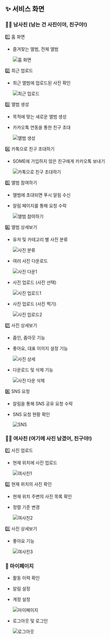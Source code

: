 ## :sparkles: 서비스 화면

### 🙋‍♂️ 남사친 (남는 건 사진이야, 친구야!)

1️⃣ 홈 화면

- 즐겨찾는 앨범, 전체 앨범

  ![홈 화면](https://file.notion.so/f/s/f3771810-3958-49ae-8125-fef5ffd4655e/Untitled.gif?id=9a8e5e16-48ff-4882-9806-1c217f18e2a9&table=block&spaceId=6c4a8b4a-051a-4ef0-ad49-395545692169&expirationTimestamp=1684498965026&signature=PJlwne7iko25ckJXaF13ngFHSYPcglcBwTxCBM7ztZM&downloadName=Untitled.gif)

2️⃣ 최근 업로드

- 최근 앨범에 업로드된 사진 확인

  ![최근 업로드](https://file.notion.so/f/s/42371105-71a8-407a-b416-69853692b21a/Untitled.gif?id=8053efec-b97a-4ea5-9c84-c7a1aa864eb8&table=block&spaceId=6c4a8b4a-051a-4ef0-ad49-395545692169&expirationTimestamp=1684499040815&signature=FE_FBG7gZ6kvQXRFFlQdTTRhF4VIs_DHaMXLIqfxxio&downloadName=Untitled.gif)

3️⃣ 앨범 생성

- 목적에 맞는 새로운 앨범 생성
- 카카오톡 연동을 통한 친구 초대

  ![앨범 생성](https://file.notion.so/f/s/60896367-c412-4b9f-9290-c52de46232ed/Untitled.gif?id=8a3c5bef-e0ee-4ee3-aae0-1e3b7d4f39b9&table=block&spaceId=6c4a8b4a-051a-4ef0-ad49-395545692169&expirationTimestamp=1684499170579&signature=72WSaEBYQRfKx7GqEEQy9OYBxfvvCAFl05cf-4QtSJs&downloadName=Untitled.gif)

4️⃣ 카톡으로 친구 초대하기

- SOME에 가입하지 않은 친구에게 카카오톡 보내기

  ![카톡으로 친구 초대하기](https://file.notion.so/f/s/0d51a25a-670d-4c2f-8576-a2e6008250cd/Untitled.gif?id=4b2c98ca-d390-44a2-bbb5-c45b0e3f6ff0&table=block&spaceId=6c4a8b4a-051a-4ef0-ad49-395545692169&expirationTimestamp=1684499353664&signature=a3mYn_S3324UGNl210-_cjf4nzRiiRceHoWb1PfyH4g&downloadName=Untitled.gif)

5️⃣ 앨범 참여하기

- 앨범에 초대되면 푸시 알림 수신
- 알림 페이지를 통해 요청 수락

  ![앨범 참여하기](https://file.notion.so/f/s/cbc4f73d-5890-4172-94e9-2ddeca9089e6/Untitled.gif?id=7aedaf00-f902-4c84-9216-2aa6f7b7d09c&table=block&spaceId=6c4a8b4a-051a-4ef0-ad49-395545692169&expirationTimestamp=1684499514853&signature=4cK2zFn-oybiyYTMQhztUtu9_vwkiO83SCr4WcRTrTU&downloadName=Untitled.gif)

6️⃣ 앨범 상세보기

- 유저 및 카테고리 별 사진 분류

  ![사진 분류](https://file.notion.so/f/s/85fb14f6-b723-4465-8213-0226f0e5f094/Untitled.gif?id=cb2c0e35-2e0d-41d2-b552-17f792ed828d&table=block&spaceId=6c4a8b4a-051a-4ef0-ad49-395545692169&expirationTimestamp=1684499574267&signature=x_Gr5giSR9s9vzQ2Qo5_uACjzr18ptJ43GWHA1i1L9k&downloadName=Untitled.gif)

- 여러 사진 다운로드

  ![사진 다운1](https://file.notion.so/f/s/26d66047-821f-4e51-815b-9a769658791c/08.gif?id=3be11b78-85ee-4d9b-b1dd-c9c03356d457&table=block&spaceId=6c4a8b4a-051a-4ef0-ad49-395545692169&expirationTimestamp=1684499649413&signature=THRqPB_0U_PTm1QuIzZl9LE8BcJtpGMKblRLfOsGrSY&downloadName=08.gif)

- 사진 업로드 (사진 선택)

  ![사진 업로드1](https://file.notion.so/f/s/4957bd50-043c-4ac8-8fe0-8577d7f5bd24/10.gif?id=7017720a-3e07-4864-ad8a-10dd60385344&table=block&spaceId=6c4a8b4a-051a-4ef0-ad49-395545692169&expirationTimestamp=1684499736032&signature=QYbnfSYhcuoeEL5ndGUtNcSBBeHwdThGBcdLuayB1Es&downloadName=10.gif)

- 사진 업로드 (사진 찍기)

  ![사진 업로드2](https://file.notion.so/f/s/4acc9ee0-5fb0-482a-9746-e86a00c8b6d9/11.gif?id=6168e853-f512-487f-9fcc-4a0a791b5c63&table=block&spaceId=6c4a8b4a-051a-4ef0-ad49-395545692169&expirationTimestamp=1684499761775&signature=TpgYmab9KeKO-t6NwLsPtdxc6G07juWhnb0GQiF6qnc&downloadName=11.gif)

7️⃣ 사진 상세보기

- 줌인, 줌아웃 기능
- 좋아요, 대표 이미지 설정 기능

  ![사진 상세](https://file.notion.so/f/s/67037613-0e93-4719-b71e-5f22e995ae23/07.gif?id=86ec4353-c898-4aa3-bc35-4973ce985c94&table=block&spaceId=6c4a8b4a-051a-4ef0-ad49-395545692169&expirationTimestamp=1684499629212&signature=1USvs6ymYS-nanhS9HQTnTPdTcUOXvYdtsQd54DXnkU&downloadName=07.gif)

- 다운로드 및 삭제 기능

  ![사진 다운 삭제](https://file.notion.so/f/s/9ef3538f-9ec2-44da-aa83-ce3f8f9009d4/09.gif?id=c5948739-f31b-4237-b721-43df1040e8e3&table=block&spaceId=6c4a8b4a-051a-4ef0-ad49-395545692169&expirationTimestamp=1684499697771&signature=kgeestJugCFF9bGHYB3_c7Kl52WtPonr4SkdIUBkvfQ&downloadName=09.gif)

8️⃣ SNS 요청

- 알림을 통해 SNS 공유 요청 수락
- SNS 요청 현황 확인

  ![SNS](https://file.notion.so/f/s/bb550d32-1b35-4fc1-9430-aeadafbc8443/12.gif?id=dd788c85-8380-4a76-ad67-a4c1316298b1&table=block&spaceId=6c4a8b4a-051a-4ef0-ad49-395545692169&expirationTimestamp=1684499796828&signature=NlP-DfQd5c-CTGB8JYVdU5nCZog1iGmMoXA7IZaoKzQ&downloadName=12.gif)

### 🙋‍♀️ 여사친 (여기에 사진 남겼어, 친구야!)

1️⃣ 사진 업로드

- 현재 위치에 사진 업로드

  ![여사친1](https://file.notion.so/f/s/1b1e228c-1542-4b5f-8d0f-e4642d23ef89/13.gif?id=a9ed02f5-2131-4855-8961-08870325bfaf&table=block&spaceId=6c4a8b4a-051a-4ef0-ad49-395545692169&expirationTimestamp=1684499960284&signature=r0Ez8sQbo3D-U9502BJrp8lbiIpTlplIe-wdCMWGSu8&downloadName=13.gif)

2️⃣ 현재 위치의 사진 확인

- 현재 위치 주변의 사진 목록 확인
- 정렬 기준 변경

  ![여사친2](https://file.notion.so/f/s/3784299e-d37f-4d91-b6b0-d54d103007b1/14.gif?id=38942b8c-59ab-49f3-aa30-02406d339963&table=block&spaceId=6c4a8b4a-051a-4ef0-ad49-395545692169&expirationTimestamp=1684500035277&signature=b_6z-y7B6uEdiCSxLnEuB6OHgWRJkZ8QmVlQl5dKobY&downloadName=14.gif)

3️⃣ 사진 상세보기

- 좋아요 기능

  ![여사친3](https://file.notion.so/f/s/ec317149-6433-4a45-b552-8add3fc5f858/15.gif?id=d15bcf06-38d3-4323-8632-1096e7ddc125&table=block&spaceId=6c4a8b4a-051a-4ef0-ad49-395545692169&expirationTimestamp=1684500057803&signature=uvjdJaa8ObdTkC_Zr_xxPzHiHsEk1xDIa2WcK3nFNn8&downloadName=15.gif)

### 🤼 마이페이지

- 활동 이력 확인
- 알림 설정
- 계정 설정

  ![마이페이지](https://file.notion.so/f/s/5b841552-01ef-48dd-b01c-e2f5a30286cf/Untitled.gif?id=8672dbde-72fc-44b8-8c3e-044acc683601&table=block&spaceId=6c4a8b4a-051a-4ef0-ad49-395545692169&expirationTimestamp=1684500541947&signature=fqzejaTMQYL0xZsCnHJKUvx3KomfCZvHHbruJg_7AUw&downloadName=Untitled.gif)

- 로그아웃 및 로그인

  ![로그아웃](https://file.notion.so/f/s/67af3c5c-1538-4e6d-9012-fb4e84c1aa69/Untitled.gif?id=d98bb779-6ff6-4e15-9ab6-ada52a85cb0b&table=block&spaceId=6c4a8b4a-051a-4ef0-ad49-395545692169&expirationTimestamp=1684500627291&signature=iWh1tEFcj6QjEzSVLsz4z7Rv1tihKKQTzRGgnH2ba4k&downloadName=Untitled.gif)
  <br>
